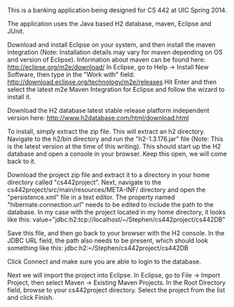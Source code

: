 This is a banking application being designed for CS 442 at UIC Spring 2014.

The application uses the Java based H2 database, maven, Eclipse and JUnit.

Download and install Eclipse on your system, and then install the maven integration (Note: Installation details may vary for maven depending on OS and version of Eclipse). Information about maven can be found here: http://eclipse.org/m2e/download/
In Eclipse, go to Help -> Install New Software, then type in the "Work with" field: http://download.eclipse.org/technology/m2e/releases 
Hit Enter and then select the latest m2e Maven Integration for Eclipse and follow the wizard to install it.

Download the H2 database latest stable release platform independent version here: http://www.h2database.com/html/download.html

To install, simply extract the zip file. This will extract an h2 directory. Navigate to the h2/bin directory and run the "h2-1.3.176.jar" file (Note: This is the latest version at the time of this writing). This should start up the H2 database and open a console in your browser. Keep this open, we will come back to it.

Download the project zip file and extract it to a directory in your home directory called "cs442project". Next, navigate to the cs442project/src/main/resources/META-INF/ directory and open the "persistence.xml" file in a text editor. The property named "hibernate.connection.url" needs to be edited to include the path to the database. In my case with the project located in my home directory, it looks like this:
value="jdbc:h2:tcp://localhost/~/Stephen/cs442project/cs442DB"

Save this file, and then go back to your browser with the H2 console. In the JDBC URL field, the path also needs to be present, which should look something like this: jdbc:h2:~/Stephen/cs442project/cs442DB

Click Connect and make sure you are able to login to the database.

Next we will import the project into Eclipse. In Eclipse, go to File -> Import Project, then select Maven -> Existing Maven Projects. In the Root Directory field, browse to your cs442project directory. Select the project from the list and click Finish.
